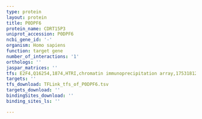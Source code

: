 ```yaml
---
type: protein
layout: protein
title: P0DPF6
protein_name: CDRT15P3
uniprot_accession: P0DPF6
ncbi_gene_id: '-'
organism: Homo sapiens
function: target gene
number_of_interactions: '1'
orthologs: ''
jaspar_matrices: ''
tfs: E2F4,Q16254,1874,HTRI,chromatin immunoprecipitation array,17531812%5Buid%5D+OR+22900683%5Buid%5D,No
targets: ''
tfs_download: TFLink_tfs_of_P0DPF6.tsv
targets_download: ''
bindingSites_download: ''
binding_sites_ls: ''

---
```

